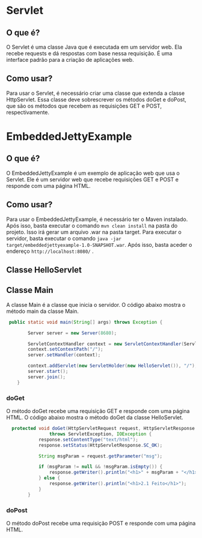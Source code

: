 # Servlet

## O que é?
O Servlet é uma classe Java que é executada em um servidor web. Ela recebe requests e dá respostas com base nessa requisição.
É uma interface padrão para a criação de aplicações web.

## Como usar?
Para usar o Servlet, é necessário criar uma classe que extenda a classe HttpServlet. Essa classe deve sobrescrever os métodos doGet e doPost, que são os métodos que recebem as requisições GET e POST, respectivamente.


# EmbeddedJettyExample

## O que é?
O EmbeddedJettyExample é um exemplo de aplicação web que usa o Servlet. Ele é um servidor web que recebe requisições GET e POST e responde com uma página HTML.

## Como usar?
Para usar o EmbeddedJettyExample, é necessário ter o Maven instalado. Após isso, basta executar o comando `mvn clean install` na pasta do projeto. Isso irá gerar um arquivo .war na pasta target. Para executar o servidor, basta executar o comando `java -jar target/embeddedjettyexample-1.0-SNAPSHOT.war`. Após isso, basta aceder o endereço `http://localhost:8080/` .



## Classe HelloServlet

## Classe Main

A classe Main é a classe que inicia o servidor. O código abaixo mostra o método main da classe Main.

```java
 public static void main(String[] args) throws Exception {

        Server server = new Server(8680);

        ServletContextHandler context = new ServletContextHandler(ServletContextHandler.SESSIONS);
        context.setContextPath("/");
        server.setHandler(context);

        context.addServlet(new ServletHolder(new HelloServlet()), "/");
        server.start();
        server.join();
    }
```

### doGet

O método doGet recebe uma requisição GET e responde com uma página HTML. O código abaixo mostra o método doGet da classe HelloServlet.

```java
  protected void doGet(HttpServletRequest request, HttpServletResponse response)
                throws ServletException, IOException {
            response.setContentType("text/html");
            response.setStatus(HttpServletResponse.SC_OK);

            String msgParam = request.getParameter("msg");

            if (msgParam != null && !msgParam.isEmpty()) {
                response.getWriter().println("<h1>" + msgParam + "</h1>");
            } else {
                response.getWriter().println("<h1>2.1 Feito</h1>");
            }
        }
```

### doPost

O método doPost recebe uma requisição POST e responde com uma página HTML.




